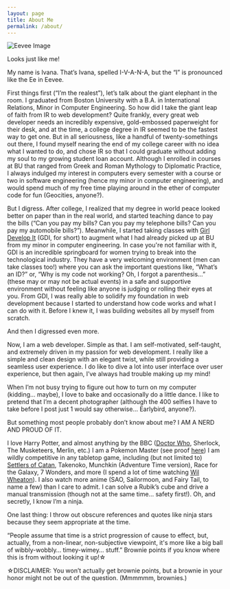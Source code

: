 ```yaml
---
layout: page
title: About Me
permalink: /about/
---
```


<section class="img-right">
    <img src="http://img3.wikia.nocookie.net/__cb20140301012104/mmandcharries/images/f/f2/Eevee.png" alt="Eevee Image" title="Eevee Image from Wikia"/>
    <p class="img-subtext">Looks just like me!</p>
</section>

My name is Ivana. That’s Ivana, spelled I-V-A-N-A, but the “I” is pronounced like the Ee in Eevee.

First things first (&ldquo;I’m the realest&rdquo;), let’s talk about the giant elephant in the room. I graduated from Boston University with a B.A. in International Relations, Minor in Computer Engineering. So how did I take the giant leap of faith from IR to web development? Quite frankly, every great web developer needs an incredibly expensive, gold-embossed paperweight for their desk, and at the time, a college degree in IR seemed to be the fastest way to get one. But in all seriousness, like a handful of twenty-somethings out there, I found myself nearing the end of my college career with no idea what I wanted to do, and chose IR so that I could graduate without adding my soul to my growing student loan account. Although I enrolled in courses at BU that ranged from Greek and Roman Mythology to Diplomatic Practice, I always indulged my interest in computers every semester with a course or two in software engineering (hence my minor in computer engineering), and would spend much of my free time playing around in the ether of computer code for fun (Geocities, anyone?).

But I digress. After college, I realized that my degree in world peace looked better on paper than in the real world, and started teaching dance to pay the bills (&ldquo;Can you pay my bills? Can you pay my telephone bills? Can you pay my automobile bills?&rdquo;). Meanwhile, I started taking classes with [Girl Develop It][GDI-link] (GDI, for short) to augment what I had already picked up at BU from my minor in computer engineering. In case you're not familiar with it, GDI is an incredible springboard for women trying to break into the technological industry. They have a very welcoming environment (men can take classes too!) where you can ask the important questions like, &ldquo;What’s an ID?&rdquo; or, &ldquo;Why is my code not working? Oh, I forgot a parenthesis&#8230;&rdquo; (these may or may not be actual events) in a safe and supportive environment without feeling like anyone is judging or rolling their eyes at you. From GDI, I was really able to solidify my foundation in web development because I started to understand how code works and what I can do with it. Before I knew it, I was building websites all by myself from scratch.

And then I digressed even more. 

Now, I am a web developer. Simple as that. I am self-motivated, self-taught, and extremely driven in my passion for web development. I really like a simple and clean design with an elegant twist, while still providing a seamless user experience. I do like to dive a lot into user interface over user experience, but then again, I’ve always had trouble making up my mind!  

When I’m not busy trying to figure out how to turn on my computer (kidding&#8230; maybe), I love to bake and occasionally do a little dance. I like to pretend that I’m a decent photographer (although the 400 selfies I have to take before I post just 1 would say otherwise&#8230; Earlybird, anyone?). 

But something most people probably don’t know about me? I AM A NERD AND PROUD OF IT. 

I love Harry Potter, and almost anything by the BBC ([Doctor Who][DW-gingerbread], Sherlock, The Musketeers, Merlin, etc.) I am a Pokemon Master (see proof [here][poke-master-twitter]) I am wildly competitive in any tabletop game, including (but not limited to) [Settlers of Catan][Catan-winner], Takenoko, Munchkin (Adventure Time version), Race for the Galaxy, 7 Wonders, and more (I spend a lot of time watching [Wil Wheaton][tabletop-youtube]). I also watch more anime (SAO, Sailormoon, and Fairy Tail, to name a few) than I care to admit. I can solve a Rubik’s cube and drive a manual transmission (though not at the same time&#8230; safety first!). Oh, and secretly, I know I’m a ninja. 

One last thing: I throw out obscure references and quotes like ninja stars because they seem appropriate at the time. 

&ldquo;People assume that time is a strict progression of cause to effect, but, actually, from a non-linear, non-subjective viewpoint, it's more like a big ball of wibbly-wobbly&#8230; timey-wimey&#8230; stuff.&rdquo; Brownie points if you know where this is from without looking it up!&#9734;


&#9734;DISCLAIMER: You won’t actually get brownie points, but a brownie in your honor might not be out of the question. (Mmmmmm, brownies.)

[GDI-link]: http://www.girldevelopit.com/ "Girl Develop It"
[DW-gingerbread]: https://twitter.com/ivanaveliskova/status/543810284297920513 "Doctor Who Gingerbread Men"
[poke-master-twitter]: https://twitter.com/ivanaveliskova/status/478689722005725185 "Pokemon Master Business Card"
[Catan-winner]: http://instagram.com/p/r55V7pCUPZ/ "Settlers of Catan"
[tabletop-youtube]: http://www.youtube.com/playlist?list=PL7atuZxmT954wz47aofSlvu0zbD4YuPOF "Geek and Sundry - Tabletop"
